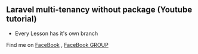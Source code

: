 ## Laravel multi-tenancy without package (Youtube tutorial)

- Every Lesson has it's own branch


 Find me on [FaceBook](https://www.facebook.com/hamz.awy.988373) , [FaceBook GROUP](https://www.facebook.com/groups/8254578311234812)
